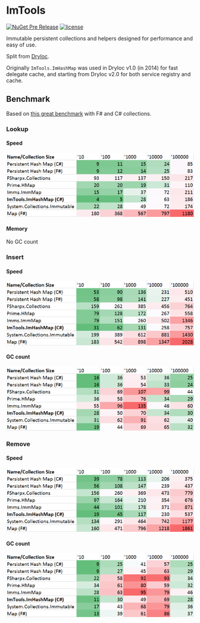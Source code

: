 # ImTools

[![NuGet Pre Release](https://img.shields.io/nuget/vpre/ImTools.svg)](https://www.nuget.org/packages/ImTools/1.0.0-preview-03)
[![license](https://img.shields.io/github/license/dadhi/ImTools.svg)](http://opensource.org/licenses/MIT)

Immutable persistent collections and helpers designed for performance and easy of use.

Split from [DryIoc](https://bitbucket.org/dadhi/dryioc). 

Originally `ImTools.ImHashMap` was used in DryIoc v1.0 (in 2014) for fast delegate cache, and starting from DryIoc v2.0 for both service registry and cache.

## Benchmark

Based on [this great benchmark](https://gist.github.com/mrange/d6e7415113ebfa52ccb660f4ce534dd4) with F# and C# collections.

### Lookup

#### Speed

![Lookup Speed](BenchmarkResults/perf_Lookup.png)

#### Memory

No GC count


### Insert

#### Speed

![Insert Speed](BenchmarkResults/perf_Insert.png)

#### GC count

![GC Counts](BenchmarkResults/cc_Insert.png)


### Remove

#### Speed

![Insert Speed](BenchmarkResults/perf_Remove.png)

#### GC count

![GC Counts](BenchmarkResults/cc_Remove.png)

